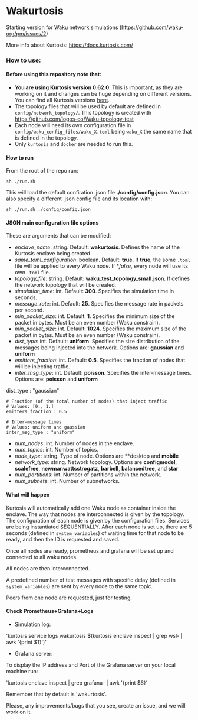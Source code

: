 Wakurtosis
=====================

Starting version for Waku network simulations (https://github.com/waku-org/pm/issues/2)

More info about Kurtosis: https://docs.kurtosis.com/

### How to use:

#### Before using this repository note that: 

- **You are using Kurtosis version 0.62.0**. This is important, as they are working on it and changes can be huge depending on different versions. You can find all Kurtosis versions [here](https://github.com/kurtosis-tech/kurtosis-cli-release-artifacts/releases).
- The topology files that will be used by default are defined in `config/network_topology/`. This topology is created with https://github.com/logos-co/Waku-topology-test
- Each node will need its own configuration file in `config/waku_config_files/waku_X.toml` being `waku_X` the same name that is defined in the topology.
- Only `kurtosis` and `docker` are needed to run this.

#### How to run

From the root of the repo run:

`sh ./run.sh` 

This will load the default confiration .json file **./config/config.json**. You can also specify a different .json config file and its location with:

`sh ./run.sh ./config/config.json`

#### JSON main configuration file options

These are arguments that can be modified:

- _enclave_name_: string. Default: **wakurtosis**. Defines the name of the Kurtosis enclave being created.
- _same_toml_configuration_: boolean. Default: **true**. If **true**, the some `.toml` file will be applied to every Waku node. If **false*, every node will use its own `.toml` file.
- _topology_file_: string. Default: **waku_test_topology_small.json**. If defines the network topology that will be created.
- _simulation_time_: int. Default: **300**. Specifies the simulation time in seconds.
- _message_rate_: int. Default: **25**. Specifies the message rate in packets per second.
- _min_packet_size_: int. Default: **1**. Specifies the minimum size of the packet in bytes. Must be an even number (Waku constrain).
- _min_packet_size_: int. Default: **1024**. Specifies the maximum size of the packet in bytes. Must be an even number (Waku constrain).
- _dist_type_: int. Default: **uniform**. Specifies the size distribution of the messages being injected into the network. Options are: **gaussian** and **uniform**
- _emitters_fraction_: int. Default: **0.5**. Specifies the fraction of nodes that will be injecting traffic.
- _inter_msg_type_: int. Default: **poisson**. Specifies the inter-message times. Options are: **poisson** and **uniform**

dist_type : "gaussian"

    # Fraction (of the total number of nodes) that inject traffic
    # Values: [0., 1.]
    emitters_fraction : 0.5

    # Inter-message times
    # Values: uniform and gaussian
    inter_msg_type : "uniform"

- _num_nodes_: int. Number of nodes in the enclave.
- _num_topics_: int. Number of topics.
- _node_type_: string. Type of node. Options are **desktop and **mobile**
- _network_type_: string. Network topology. Options are **configmodel**, **scalefree**, **newmanwattsstrogatz**, **barbell**, **balancedtree**, and **star**
- _num_partitions_: int. Number of partitions within the network.
- _num_subnets_: int. Number of subnetworks.

#### What will happen

Kurtosis will automatically add one Waku node as container inside the enclave. The way that nodes are interconnected is given by the topology.
The configuration of each node is given by the configuration files. Services are being instantiated SEQUENTIALLY. After each node is set up,
there are 5 seconds (defined in `system_variables`) of waiting time for that node to be ready, and then the ID is requested and saved.

Once all nodes are ready, prometheus and grafana will be set up and connected to all waku nodes.

All nodes are then interconnected.

A predefined number of test messages with specific delay (defined in `system_variables`) are sent by every node to the same topic.

Peers from one node are requested, just for testing.

#### Check Prometheus+Grafana+Logs

- Simulation log:

'kurtosis service logs wakurtosis $(kurtosis enclave inspect <enclave-name> | grep wsl- | awk '{print $1}')'

- Grafana server:

To display the IP address and Port of the Grafana server on your local machine run:

'kurtosis enclave inspect <enclave-name> | grep grafana- | awk '{print $6}'

Remember that by default <enclave-name> is 'wakurtosis'.

Please, any improvements/bugs that you see, create an issue, and we will work on it.
